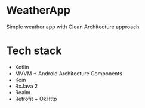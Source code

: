 # WeatherApp
Simple weather app with Clean Architecture approach
# Tech stack 
* Kotlin
* MVVM + Android Architecture Components
* Koin
* RxJava 2
* Realm
* Retrofit + OkHttp
